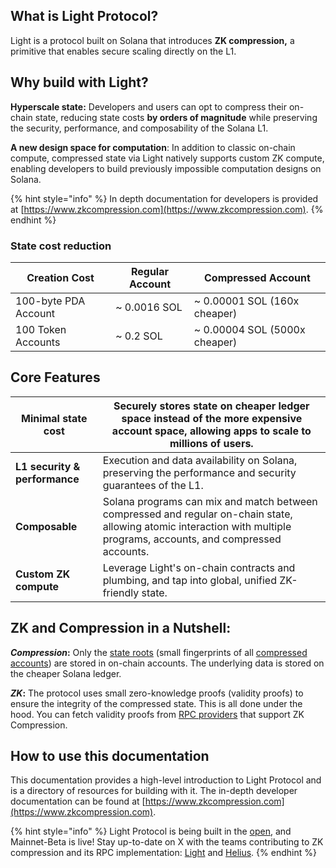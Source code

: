 ## What is Light Protocol? <a href="#what-is-light" id="what-is-light"></a>

Light is a protocol built on Solana that introduces **ZK compression,** a primitive that enables secure scaling directly on the L1.&#x20;

## **Why build with Light?**

**Hyperscale state:** Developers and users can opt to compress their on-chain state, reducing state costs **by orders of magnitude** while preserving the security, performance, and composability of the Solana L1.

**A new design space for computation**: In addition to classic on-chain compute, compressed state via Light natively supports custom ZK compute, enabling developers to build previously impossible computation designs on Solana.

{% hint style="info" %}
In depth documentation for developers is provided at [https://www.zkcompression.com](https://www.zkcompression.com).
{% endhint %}

### State cost reduction <a href="#state-cost-reduction" id="state-cost-reduction"></a>

| Creation Cost        | Regular Account | Compressed Account             |
| -------------------- | --------------- | ------------------------------ |
| 100-byte PDA Account | \~ 0.0016 SOL   | \~ 0.00001 SOL (160x cheaper)  |
| 100 Token Accounts   | \~ 0.2 SOL      | \~ 0.00004 SOL (5000x cheaper) |

## Core Features <a href="#core-features" id="core-features"></a>

| **Minimal state cost**        | Securely stores state on cheaper ledger space instead of the more expensive account space, allowing apps to scale to millions of users.                                 |
| ----------------------------- | ----------------------------------------------------------------------------------------------------------------------------------------------------------------------- |
| **L1 security & performance** | Execution and data availability on Solana, preserving the performance and security guarantees of the L1.                                                                |
| **Composable**                | Solana programs can mix and match between compressed and regular on-chain state, allowing atomic interaction with multiple programs, accounts, and compressed accounts. |
| **Custom ZK compute**         | Leverage Light's on-chain contracts and plumbing, and tap into global, unified ZK-friendly state.                                                                       |

## ZK and Compression in a Nutshell: <a href="#zk-and-compression-in-a-nutshell" id="zk-and-compression-in-a-nutshell"></a>

_**Compression**_**:** Only the [state roots](learn/core-concepts/state-trees.md) (small fingerprints of all [compressed accounts](learn/core-concepts/compressed-account-model.md)) are stored in on-chain accounts. The underlying data is stored on the cheaper Solana ledger.

_**ZK**_**:** The protocol uses small zero-knowledge proofs (validity proofs) to ensure the integrity of the compressed state. This is all done under the hood. You can fetch validity proofs from [RPC providers](https://www.zkcompression.com/introduction/intro-to-development#rpc-connection) that support ZK Compression.

## How to use this documentation

This documentation provides a high-level introduction to Light Protocol and is a directory of resources for building with it. The in-depth developer documentation can be found at [https://www.zkcompression.com](https://www.zkcompression.com).

{% hint style="info" %}
Light Protocol is being built in the [open](https://github.com/Lightprotocol/light-protocol), and Mainnet-Beta is live! Stay up-to-date on X with the teams contributing to ZK compression and its RPC implementation: [Light](https://twitter.com/LightProtocol) and [Helius](https://twitter.com/heliuslabs).
{% endhint %}
